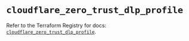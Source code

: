 # `cloudflare_zero_trust_dlp_profile`

Refer to the Terraform Registry for docs: [`cloudflare_zero_trust_dlp_profile`](https://registry.terraform.io/providers/cloudflare/cloudflare/4.40.0/docs/resources/zero_trust_dlp_profile).

